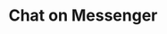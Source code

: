 ---
title: "Chat on Messenger"
icon: "icons/messenger.svg"
class: "button-messenger"
destination: "https://m.me/HighUnite"
---